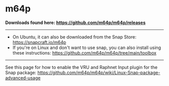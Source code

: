 # m64p

**Downloads found here: https://github.com/m64p/m64p/releases**
___
* On Ubuntu, it can also be downloaded from the Snap Store: https://snapcraft.io/m64p
* If you're on Linux and don't want to use snap, you can also install using these instructions: https://github.com/m64p/m64p/tree/main/toolbox
___ 
See this page for how to enable the VRU and Raphnet Input plugin for the Snap package: https://github.com/m64p/m64p/wiki/Linux-Snap-package-advanced-usage
